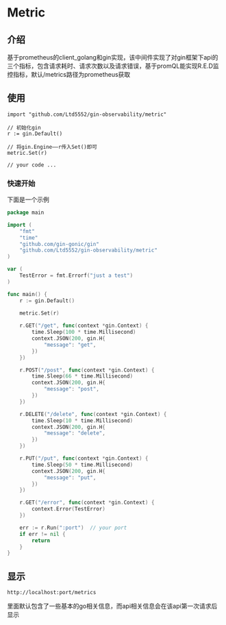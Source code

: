 # Metric

## 介绍

基于prometheus的client_golang和gin实现，该中间件实现了对gin框架下api的三个指标，包含请求耗时、请求次数以及请求错误，基于promQL能实现R.E.D监控指标，默认/metrics路径为prometheus获取


## 使用

```
import "github.com/Ltd5552/gin-observability/metric"
```

```
// 初始化gin
r := gin.Default()

// 将gin.Engine——r传入Set()即可
metric.Set(r)

// your code ...
```

### 快速开始

下面是一个示例

``` go
package main

import (
	"fmt"
	"time"
	"github.com/gin-gonic/gin"
	"github.com/Ltd5552/gin-observability/metric"
)

var (
	TestError = fmt.Errorf("just a test")
)

func main() {
	r := gin.Default()

	metric.Set(r)
    
	r.GET("/get", func(context *gin.Context) {
		time.Sleep(100 * time.Millisecond)
		context.JSON(200, gin.H{
			"message": "get",
		})
	})

	r.POST("/post", func(context *gin.Context) {
		time.Sleep(66 * time.Millisecond)
		context.JSON(200, gin.H{
			"message": "post",
		})
	})

	r.DELETE("/delete", func(context *gin.Context) {
		time.Sleep(10 * time.Millisecond)
		context.JSON(200, gin.H{
			"message": "delete",
		})
	})

	r.PUT("/put", func(context *gin.Context) {
		time.Sleep(50 * time.Millisecond)
		context.JSON(200, gin.H{
			"message": "put",
		})
	})

	r.GET("/error", func(context *gin.Context) {
		context.Error(TestError)
	})

	err := r.Run(":port")  // your port 
	if err != nil {
		return
	}
}
```



## 显示

`http://localhost:port/metrics`

里面默认包含了一些基本的go相关信息，而api相关信息会在该api第一次请求后显示
